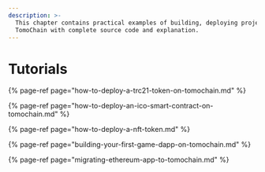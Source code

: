 ```yaml
---
description: >-
  This chapter contains practical examples of building, deploying projects on
  TomoChain with complete source code and explanation.
---
```


# Tutorials

{% page-ref page="how-to-deploy-a-trc21-token-on-tomochain.md" %}

{% page-ref page="how-to-deploy-an-ico-smart-contract-on-tomochain.md" %}

{% page-ref page="how-to-deploy-a-nft-token.md" %}

{% page-ref page="building-your-first-game-dapp-on-tomochain.md" %}

{% page-ref page="migrating-ethereum-app-to-tomochain.md" %}



